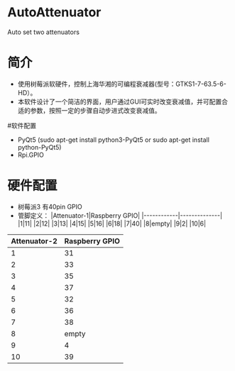 # AutoAttenuator
Auto set two attenuators
# 简介
* 使用树莓派软硬件，控制上海华湘的可编程衰减器(型号：GTKS1-7-63.5-6-HD）。
* 本软件设计了一个简洁的界面，用户通过GUI可实时改变衰减值，并可配置合适的参数，按照一定的步骤自动步进式改变衰减值。

#软件配置
* PyQt5 (sudo apt-get install python3-PyQt5  or sudo apt-get install python-PyQt5)
* Rpi.GPIO

# 硬件配置
* 树莓派3 有40pin GPIO
* 管脚定义：
|Attenuator-1|Raspberry GPIO|
|------------|--------------|
|1|11|
|2|12|
|3|13|
|4|15|
|5|16|
|6|18|
|7|40|
|8|empty|
|9|2|
|10|6|

|Attenuator-2|Raspberry GPIO|
|------------|--------------|
|1|31|
|2|33|
|3|35|
|4|37|
|5|32|
|6|36|
|7|38|
|8|empty|
|9|4|
|10|39|
